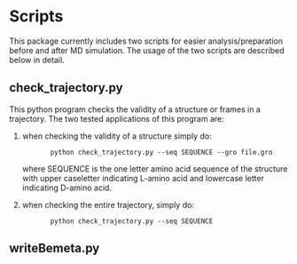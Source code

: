 # Scripts
This package currently includes two scripts for easier analysis/preparation before and after MD simulation. The usage of the two scripts are described below in detail.

## check_trajectory.py
This python program checks the validity of a structure or frames in a trajectory.
The two tested applications of this program are:

1. when checking the validity of a structure simply do:
  
              python check_trajectory.py --seq SEQUENCE --gro file.gro
   
   where SEQUENCE is the one letter amino acid sequence of the structure with upper caseletter indicating L-amino acid and lowercase letter indicating D-amino acid.
  
2. when checking the entire trajectory, simply do:
              
              python check_trajectory.py --seq SEQUENCE
     

## writeBemeta.py
